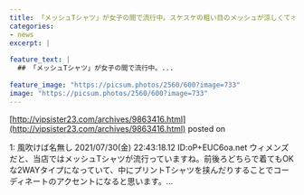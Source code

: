 ```yaml
---
title: 「メッシュTシャツ」が女子の間で流行中。スケスケの粗い目のメッシュが涼しくてオシャレと人気に
categories:
- news
excerpt: |
  
feature_text: |
  ## 「メッシュTシャツ」が女子の間で流行中。...
  
feature_image: "https://picsum.photos/2560/600?image=733"
image: "https://picsum.photos/2560/600?image=733"
---
```


[http://vipsister23.com/archives/9863416.html](http://vipsister23.com/archives/9863416.html)
posted on 

<!--more-->

1: 風吹けば名無し 2021/07/30(金) 22:43:18.12 ID:oP+EUC6oa.net ウィメンズだと、当店ではメッシュTシャツが流行っていますね。前後ろどちらで着てもOKな2WAYタイプになっていて、中にプリントTシャツを挟んだりすることでコーディネートのアクセントになると思います。...
